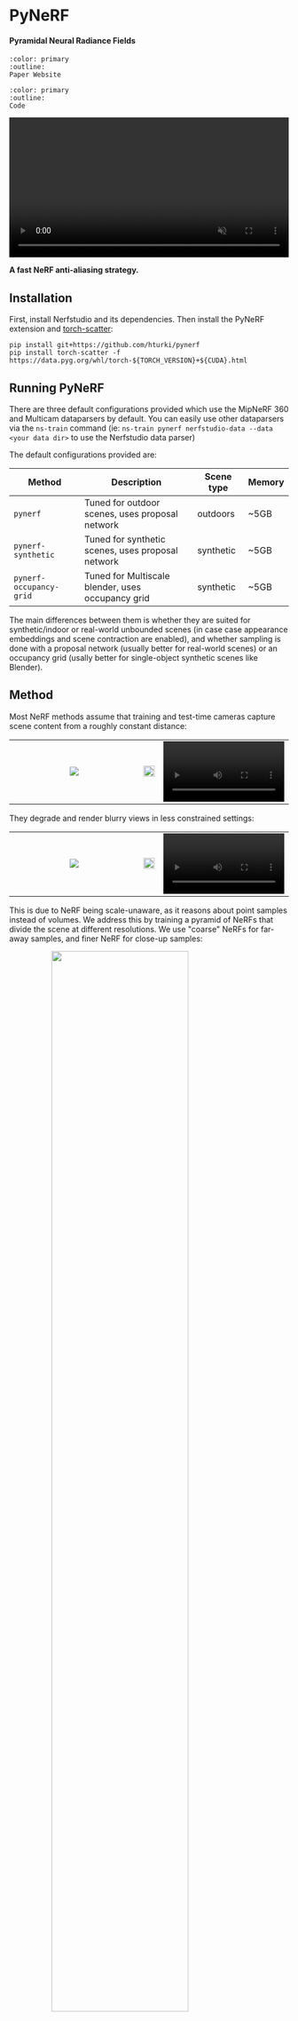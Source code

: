 # PyNeRF

<h4>Pyramidal Neural Radiance Fields</h4>


```{button-link} https://haithemturki.com/pynerf/
:color: primary
:outline:
Paper Website
```

```{button-link} https://github.com/hturki/pynerf
:color: primary
:outline:
Code
```

<video id="teaser" muted autoplay playsinline loop controls width="100%">
    <source id="mp4" src="https://haithemturki.com/pynerf/vids/ficus.mp4" type="video/mp4">
</video>

**A fast NeRF anti-aliasing strategy.**


## Installation

First, install Nerfstudio and its dependencies. Then install the PyNeRF extension and [torch-scatter](https://github.com/rusty1s/pytorch_scatter):
```
pip install git+https://github.com/hturki/pynerf
pip install torch-scatter -f https://data.pyg.org/whl/torch-${TORCH_VERSION}+${CUDA}.html
```

## Running PyNeRF

There are three default configurations provided which use the MipNeRF 360 and Multicam dataparsers by default. You can easily use other dataparsers via the ``ns-train`` command (ie: ``ns-train pynerf nerfstudio-data --data <your data dir>`` to use the Nerfstudio data parser)

The default configurations provided are:

| Method                  | Description                                       | Scene type                     | Memory |
| ----------------------- |---------------------------------------------------| ------------------------------ |--------|
| `pynerf `               | Tuned for outdoor scenes, uses proposal network   | outdoors                       | ~5GB   |
| `pynerf-synthetic`      | Tuned for synthetic scenes, uses proposal network | synthetic                      | ~5GB   |
| `pynerf-occupancy-grid` | Tuned for Multiscale blender, uses occupancy grid | synthetic                      | ~5GB   |


The main differences between them is whether they are suited for synthetic/indoor or real-world unbounded scenes (in case case appearance embeddings and scene contraction are enabled), and whether sampling is done with a proposal network (usually better for real-world scenes) or an occupancy grid (usally better for single-object synthetic scenes like Blender).

## Method

Most NeRF methods assume that training and test-time cameras capture scene content from a roughly constant distance:

<table>
    <tbody>
        <tr>
            <td style="width: 48%;">
                <div style="display: flex; justify-content: center; align-items: center;">
                    <img src="https://haithemturki.com/pynerf/images/ficus-cameras.jpg">
                </div>
            </td>
            <td style="width: 4%;"><img src="https://haithemturki.com/pynerf/images/arrow-right-white.png" style="width: 100%;"></td>
            <td style="width: 48%;">
                <video width="100%" autoplay loop controls>
                    <source src="https://haithemturki.com/pynerf/vids/ficus-rotation.mp4" type="video/mp4" poster="https://haithemturki.com/pynerf/images/ficus-rotation.jpg">
                </video>
            </td>
        </tr>
    </tbody>
</table>

They degrade and render blurry views in less constrained settings:

<table>
    <tbody>
        <tr>
            <td style="width: 48%;">
                <div style="display: flex; justify-content: center; align-items: center;">
                    <img src="https://haithemturki.com/pynerf//images/ficus-cameras-different.jpg">
                </div>
            </td>
            <td style="width: 4%;"><img src="https://haithemturki.com/pynerf/images/arrow-right-white.png" style="width: 100%;"></td>
            <td style="width: 48%;">
                <video width="100%" autoplay loop controls>
                    <source src="https://haithemturki.com/pynerf/vids/ficus-zoom-nerf.mp4" type="video/mp4" poster="https://haithemturki.com/pynerf/images/ficus-zoom-nerf.jpg">
                </video>
            </td>
        </tr>
    </tbody>
</table>

This is due to NeRF being scale-unaware, as it reasons about point samples instead of volumes. We address this by training a pyramid of NeRFs that divide the scene at different resolutions. We use "coarse" NeRFs for far-away samples, and finer NeRF for close-up samples:

<img src="https://haithemturki.com/pynerf/images/model.jpg" width="70%" style="display: block; margin-left: auto; margin-right: auto">